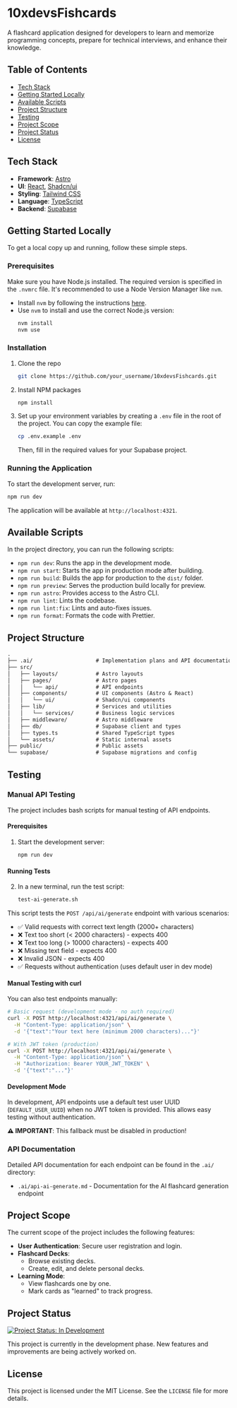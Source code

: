 # 10xdevsFishcards

A flashcard application designed for developers to learn and memorize programming concepts, prepare for technical interviews, and enhance their knowledge.

## Table of Contents

- [Tech Stack](#tech-stack)
- [Getting Started Locally](#getting-started-locally)
- [Available Scripts](#available-scripts)
- [Project Structure](#project-structure)
- [Testing](#testing)
- [Project Scope](#project-scope)
- [Project Status](#project-status)
- [License](#license)

## Tech Stack

- **Framework**: [Astro](https://astro.build/)
- **UI**: [React](https://react.dev/), [Shadcn/ui](https://ui.shadcn.com/)
- **Styling**: [Tailwind CSS](https://tailwindcss.com/)
- **Language**: [TypeScript](https://www.typescriptlang.org/)
- **Backend**: [Supabase](https://supabase.io/)

## Getting Started Locally

To get a local copy up and running, follow these simple steps.

### Prerequisites

Make sure you have Node.js installed. The required version is specified in the `.nvmrc` file. It's recommended to use a Node Version Manager like `nvm`.

- Install `nvm` by following the instructions [here](https://github.com/nvm-sh/nvm#installing-and-updating).
- Use `nvm` to install and use the correct Node.js version:
  ```sh
  nvm install
  nvm use
  ```

### Installation

1.  Clone the repo
    ```sh
    git clone https://github.com/your_username/10xdevsFishcards.git
    ```
2.  Install NPM packages
    ```sh
    npm install
    ```
3.  Set up your environment variables by creating a `.env` file in the root of the project. You can copy the example file:
    ```sh
    cp .env.example .env
    ```
    Then, fill in the required values for your Supabase project.

### Running the Application

To start the development server, run:

```sh
npm run dev
```

The application will be available at `http://localhost:4321`.

## Available Scripts

In the project directory, you can run the following scripts:

- `npm run dev`: Runs the app in the development mode.
- `npm run start`: Starts the app in production mode after building.
- `npm run build`: Builds the app for production to the `dist/` folder.
- `npm run preview`: Serves the production build locally for preview.
- `npm run astro`: Provides access to the Astro CLI.
- `npm run lint`: Lints the codebase.
- `npm run lint:fix`: Lints and auto-fixes issues.
- `npm run format`: Formats the code with Prettier.

## Project Structure

```md
.
├── .ai/                    # Implementation plans and API documentation
├── src/
│   ├── layouts/            # Astro layouts
│   ├── pages/              # Astro pages
│   │   └── api/            # API endpoints
│   ├── components/         # UI components (Astro & React)
│   │   └── ui/             # Shadcn/ui components
│   ├── lib/                # Services and utilities
│   │   └── services/       # Business logic services
│   ├── middleware/         # Astro middleware
│   ├── db/                 # Supabase client and types
│   ├── types.ts            # Shared TypeScript types
│   └── assets/             # Static internal assets
├── public/                 # Public assets
└── supabase/               # Supabase migrations and config
```

## Testing

### Manual API Testing

The project includes bash scripts for manual testing of API endpoints.

#### Prerequisites

1. Start the development server:
   ```sh
   npm run dev
   ```

#### Running Tests

2. In a new terminal, run the test script:
   ```sh
   test-ai-generate.sh
   ```

This script tests the `POST /api/ai/generate` endpoint with various scenarios:
- ✅ Valid requests with correct text length (2000+ characters)
- ❌ Text too short (< 2000 characters) - expects 400
- ❌ Text too long (> 10000 characters) - expects 400
- ❌ Missing text field - expects 400
- ❌ Invalid JSON - expects 400
- ✅ Requests without authentication (uses default user in dev mode)

#### Manual Testing with curl

You can also test endpoints manually:

```sh
# Basic request (development mode - no auth required)
curl -X POST http://localhost:4321/api/ai/generate \
  -H "Content-Type: application/json" \
  -d '{"text":"Your text here (minimum 2000 characters)..."}'

# With JWT token (production)
curl -X POST http://localhost:4321/api/ai/generate \
  -H "Content-Type: application/json" \
  -H "Authorization: Bearer YOUR_JWT_TOKEN" \
  -d '{"text":"..."}'
```

#### Development Mode

In development, API endpoints use a default test user UUID (`DEFAULT_USER_UUID`) when no JWT token is provided. This allows easy testing without authentication.

**⚠️ IMPORTANT**: This fallback must be disabled in production!

### API Documentation

Detailed API documentation for each endpoint can be found in the `.ai/` directory:
- `.ai/api-ai-generate.md` - Documentation for the AI flashcard generation endpoint

## Project Scope

The current scope of the project includes the following features:

- **User Authentication**: Secure user registration and login.
- **Flashcard Decks**:
  - Browse existing decks.
  - Create, edit, and delete personal decks.
- **Learning Mode**:
  - View flashcards one by one.
  - Mark cards as "learned" to track progress.

## Project Status

[![Project Status: In Development](https://img.shields.io/badge/status-in_development-yellowgreen.svg)](https://github.com/your_username/10xdevsFishcards)

This project is currently in the development phase. New features and improvements are being actively worked on.

## License

This project is licensed under the MIT License. See the `LICENSE` file for more details.
